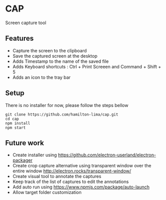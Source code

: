 # CAP
Screen capture tool

## Features 

- Capture the screen to the clipboard
- Save the captured screen at the desktop
- Adds Timestamp to the name of the saved file
- Adds Keyboard shortcuts : Ctrl + Print Screeen and Command + Shift + 5 
- Adds an icon to the tray bar 

## Setup

There is no installer for now, please follow the steps bellow
```
git clone https://github.com/hamilton-lima/cap.git
cd cap
npm install
npm start 
```

## Future work

- Create installer using https://github.com/electron-userland/electron-packager
- Create crop capture alternative using transparent window over the entire window http://electron.rocks/transparent-window/
- Create visual tool to annotate the captures
- Keep track of the list of captures to edit the annotations
- Add auto run using https://www.npmjs.com/package/auto-launch
- Allow target folder customization
